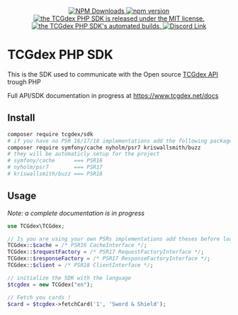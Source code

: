<p align="center">
	<!--<a href="https://packagist.org/packages/tcgdex/sdk">
		<img src="https://img.shields.io/packagist/v/tcgdex/sdk?include_prereleases&style=flat-square" alt="Packagist Version">
	</a>-->
	<a href="https://packagist.org/packages/tcgdex/sdk">
		<img src="https://img.shields.io/packagist/dm/tcgdex/sdk?style=flat-square" alt="NPM Downloads">
	</a>
	<a href="https://app.codecov.io/gh/tcgdex/javascript-sdk/">
		<img src="https://img.shields.io/codecov/c/github/tcgdex/php-sdk?style=flat-square&token=MCENGBDCXN" alt="npm version">
	</a>
		<a href="https://github.com/tcgdex/php-sdk/blob/master/LICENSE.md">
		<img src="https://img.shields.io/github/license/tcgdex/php-sdk?style=flat-square" alt="the TCGdex PHP SDK is released under the MIT license." />
	</a>
	<a href="https://github.com/tcgdex/javascript-sdk/blob/master/LICENSE.md">
		<img src="https://img.shields.io/github/workflow/status/tcgdex/php-sdk/Build%20&%20Test?style=flat-square" alt="the TCGdex PHP SDK's automated builds." />
	</a>
	<a href="https://discord.gg/NehYTAhsZE">
		<img src="https://img.shields.io/discord/857231041261076491?color=%235865F2&label=Discord&style=flat-square" alt="Discord Link">
	</a>
</p>

# TCGdex PHP SDK

This is the SDK used to communicate with the Open source [TCGdex API](https://www.github.com/tcgdex/cards-database) trough PHP

Full API/SDK documentation in progress at https://www.tcgdex.net/docs

## Install

```bash
composer require tcgdex/sdk
# if you have no PSR 16/17/18 implementations add the following packages
composer require symfony/cache nyholm/psr7 kriswallsmith/buzz
# they will be automaticly setup for the project
# symfony/cache      === PSR16
# nyholm/psr7        === PSR17
# kriswallsmith/buzz === PSR18
```

## Usage

_Note: a complete documentation is in progress_

```php
use TCGdex\TCGdex;

// Is you are using your own PSRs implementations add theses before loading the class
TCGdex::$cache = /* PSR16 CacheInterface */;
TCGdex::$requestFactory = /* PSR17 RequestFactoryInterface */;
TCGdex::$responseFactory = /* PSR17 ResponseFactoryInterface */;
TCGdex::$client = /* PSR18 ClientInterface */;

// initialize the SDK with the language
$tcgdex = new TCGdex("en");

// Fetch you cards !
$card = $tcgdex->fetchCard('1', 'Sword & Shield');
```
